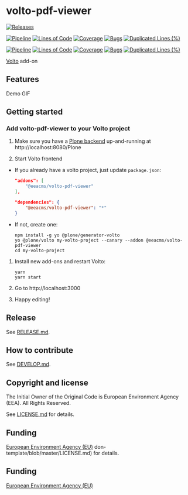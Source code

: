 # volto-pdf-viewer

[![Releases](https://img.shields.io/github/v/release/eea/volto-pdf-viewer)](https://github.com/eea/volto-pdf-viewer/releases)

[![Pipeline](https://ci.eionet.europa.eu/buildStatus/icon?job=volto-addons%2Fvolto-pdf-viewer%2Fmaster&subject=master)](https://ci.eionet.europa.eu/view/Github/job/volto-addons/job/volto-pdf-viewer/job/master/display/redirect)
[![Lines of Code](https://sonarqube.eea.europa.eu/api/project_badges/measure?project=volto-pdf-viewer-master&metric=ncloc)](https://sonarqube.eea.europa.eu/dashboard?id=volto-pdf-viewer-master)
[![Coverage](https://sonarqube.eea.europa.eu/api/project_badges/measure?project=volto-pdf-viewer-master&metric=coverage)](https://sonarqube.eea.europa.eu/dashboard?id=volto-pdf-viewer-master)
[![Bugs](https://sonarqube.eea.europa.eu/api/project_badges/measure?project=volto-pdf-viewer-master&metric=bugs)](https://sonarqube.eea.europa.eu/dashboard?id=volto-pdf-viewer-master)
[![Duplicated Lines (%)](https://sonarqube.eea.europa.eu/api/project_badges/measure?project=volto-pdf-viewer-master&metric=duplicated_lines_density)](https://sonarqube.eea.europa.eu/dashboard?id=volto-pdf-viewer-master)

[![Pipeline](https://ci.eionet.europa.eu/buildStatus/icon?job=volto-addons%2Fvolto-pdf-viewer%2Fdevelop&subject=develop)](https://ci.eionet.europa.eu/view/Github/job/volto-addons/job/volto-pdf-viewer/job/develop/display/redirect)
[![Lines of Code](https://sonarqube.eea.europa.eu/api/project_badges/measure?project=volto-pdf-viewer-develop&metric=ncloc)](https://sonarqube.eea.europa.eu/dashboard?id=volto-pdf-viewer-develop)
[![Coverage](https://sonarqube.eea.europa.eu/api/project_badges/measure?project=volto-pdf-viewer-develop&metric=coverage)](https://sonarqube.eea.europa.eu/dashboard?id=volto-pdf-viewer-develop)
[![Bugs](https://sonarqube.eea.europa.eu/api/project_badges/measure?project=volto-pdf-viewer-develop&metric=bugs)](https://sonarqube.eea.europa.eu/dashboard?id=volto-pdf-viewer-develop)
[![Duplicated Lines (%)](https://sonarqube.eea.europa.eu/api/project_badges/measure?project=volto-pdf-viewer-develop&metric=duplicated_lines_density)](https://sonarqube.eea.europa.eu/dashboard?id=volto-pdf-viewer-develop)


[Volto](https://github.com/plone/volto) add-on

## Features

Demo GIF

## Getting started

### Add volto-pdf-viewer to your Volto project

1. Make sure you have a [Plone backend](https://plone.org/download) up-and-running at http://localhost:8080/Plone

1. Start Volto frontend

* If you already have a volto project, just update `package.json`:

   ```JSON
   "addons": [
       "@eeacms/volto-pdf-viewer"
   ],

   "dependencies": {
       "@eeacms/volto-pdf-viewer": "*"
   }
   ```

* If not, create one:

   ```
   npm install -g yo @plone/generator-volto
   yo @plone/volto my-volto-project --canary --addon @eeacms/volto-pdf-viewer
   cd my-volto-project
   ```

1. Install new add-ons and restart Volto:

   ```
   yarn
   yarn start
   ```

1. Go to http://localhost:3000

1. Happy editing!

## Release

See [RELEASE.md](https://github.com/eea/volto-pdf-viewer/blob/master/RELEASE.md).

## How to contribute

See [DEVELOP.md](https://github.com/eea/volto-pdf-viewer/blob/master/DEVELOP.md).

## Copyright and license

The Initial Owner of the Original Code is European Environment Agency (EEA).
All Rights Reserved.

See [LICENSE.md](https://github.com/eea/volto-pdf-viewer/blob/master/LICENSE.md) for details.

## Funding

[European Environment Agency (EU)](http://eea.europa.eu)
don-template/blob/master/LICENSE.md) for details.

## Funding

[European Environment Agency (EU)](http://eea.europa.eu)
